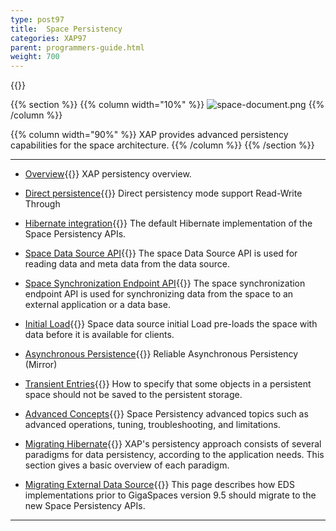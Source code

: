 ```yaml
---
type: post97
title:  Space Persistency
categories: XAP97
parent: programmers-guide.html
weight: 700
---
```


{{<wbr>}}


{{% section %}}
{{% column  width="10%" %}}
![space-document.png](/attachment_files/subject/persistence.png)
{{% /column %}}

{{% column width="90%" %}}
XAP provides advanced persistency capabilities for the space architecture.
{{% /column %}}
{{% /section %}}

<hr/>


- [Overview](./space-persistency.html){{<wbr>}}
XAP persistency overview.

- [Direct persistence](./direct-persistency.html){{<wbr>}}
Direct persistency mode support Read-Write Through

- [Hibernate integration](./hibernate-space-persistency.html){{<wbr>}}
The default Hibernate implementation of the Space Persistency APIs.

- [Space Data Source API](./space-data-source-api.html){{<wbr>}}
The space Data Source API is used for reading data and meta data from the data source.

- [Space Synchronization Endpoint API](./space-synchronization-endpoint-api.html){{<wbr>}}
The space synchronization endpoint API is used for synchronizing data from the space to an external application or a data base.

- [Initial Load](./space-persistency-initial-load.html){{<wbr>}}
Space data source initial Load pre-loads the space with data before it is available for clients.

- [Asynchronous Persistence](./asynchronous-persistency-with-the-mirror.html){{<wbr>}}
Reliable Asynchronous Persistency (Mirror)

- [Transient Entries](./transient-entries.html){{<wbr>}}
How to specify that some objects in a persistent space should not be saved to the persistent storage.

- [Advanced Concepts](./space-persistency-advanced-topics.html){{<wbr>}}
Space Persistency advanced topics such as advanced operations, tuning, troubleshooting, and limitations.

- [Migrating Hibernate](./persistency-migrating-hibernate.html){{<wbr>}}
XAP's persistency approach consists of several paradigms for data persistency, according to the application needs. This section gives a basic overview of each paradigm.

- [Migrating External Data Source](./migrating-from-external-data-source-api.html){{<wbr>}}
This page describes how EDS implementations prior to GigaSpaces version 9.5 should migrate to the new Space Persistency APIs.

<hr/>


